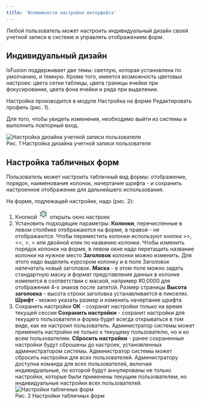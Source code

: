 ```yaml
---
title: 'Возможности настройки интерфейса'
---
```


Любой пользователь может настроить индивидуальный дизайн своей учетной записи в системе и управлять отображением форм. 

## Индивидуальный дизайн
lsFusion поддерживает две темы: светлую, которая установлена по умолчанию, и темную. Кроме того, имеется возможность цветовых настроек: цвета сетки таблицы, цвета границы ячейки при фокусировании, цвета фона ячейки и ряда при выделении.

Настройка производится в модуле Настройка на форме Редактировать профиль (рис. 1).

Для того, чтобы увидеть изменения, необходимо выйти из системы и выполнить повторный вход.

![Настройка дизайна учетной записи пользователя](img/interface_set1.png)   
Рис. 1 Настройка дизайна учетной записи пользователя

## Настройка табличных форм
Пользователь может настроить табличный вид формы:  отображение, порядок, наименование колонок, начертание шрифта - и сохранить настроенное отображение для дальнейшего использования.

На форме, подлежащей настройке, надо (рис. 2):
1. Кнопкой ![](../img/ico_set_grid.png) открыть окно настроек 
2. Установить подходящие параметры:
   **Колонки**, перечисленные в левом столбике отображаются на форме, в правой - не отображаются. Чтобы переместить колонки используют кнопки >>, \<\<, >, \< или двойной клик по названию колонки. Чтобы изменить  порядок колонок на форме, в левом окне надо перетащить название колонки на нужное место
   **Заголовок** колонки можно изменить. Для этого надо выделить курсором колонку и в поле Заголовок напечатать новый заголовок.
   **Маска** - в этом поле можно задать стандартную маску и формат представления данных в колонке изменится в соответствии с маской, например #0,0000 для отображения 4-х знаков после запятой.
   Размер страницы
   **Высота заголовка** - высота строки заголовка устанавливается в пикселях.
   **Шрифт** - можно указать размер и изменить начертание шрифта
3. Сохранить настройки
   **ОК** - сохранит настройки только на время текущей сессии
   **Сохранить настройки** - сохранит настройки для текущего пользователя и форма будет всегда открываться в том виде, как ее настроил пользователь. Администратор системы может применить настройки не только к текущему пользователю, но и ко всем пользователям.
   **Сбросить настройки** - ранее сохраненные настройки будут сброшены до настроек, установленных администратором системы. Администратор системы может сбросить настройки для всех пользователей. Администратору доступна команда для всех пользователей, включая индивидуальные, по которой будут аннулированы не только настройки, которые были применены текущим пользователем, но индивидуальные настройки всех пользователей.
![Настройки табличных форм](img/interface_set2.png)   
Рис. 2 Настройки табличных форм



